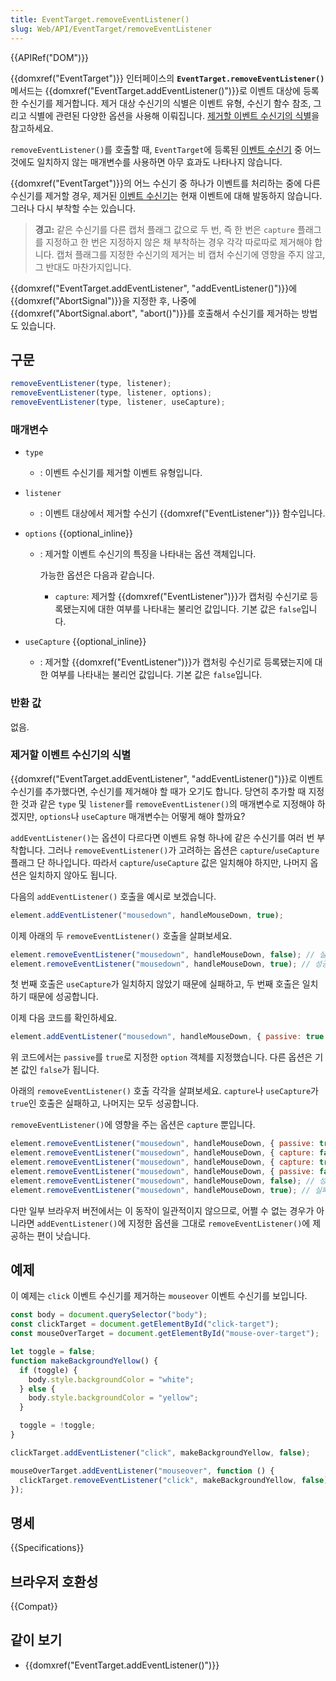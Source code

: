 ```yaml
---
title: EventTarget.removeEventListener()
slug: Web/API/EventTarget/removeEventListener
---
```


{{APIRef("DOM")}}

{{domxref("EventTarget")}} 인터페이스의 **`EventTarget.removeEventListener()`** 메서드는 {{domxref("EventTarget.addEventListener()")}}로 이벤트 대상에 등록한 수신기를 제거합니다. 제거 대상 수신기의 식별은 이벤트 유형, 수신기 함수 참조, 그리고 식별에 관련된 다양한 옵션을 사용해 이뤄집니다. [제거할 이벤트 수신기의 식별](#제거할_이벤트_수신기의_식별)을 참고하세요.

`removeEventListener()`를 호출할 때, `EventTarget`에 등록된 [이벤트 수신기](/ko/docs/Web/API/EventTarget/addEventListener#이벤트_수신기_콜백) 중 어느 것에도 일치하지 않는 매개변수를 사용하면 아무 효과도 나타나지 않습니다.

{{domxref("EventTarget")}}의 어느 수신기 중 하나가 이벤트를 처리하는 중에 다른 수신기를 제거할 경우, 제거된 [이벤트 수신기](/ko/docs/Web/API/EventTarget/addEventListener#이벤트_수신기_콜백)는 현재 이벤트에 대해 발동하지 않습니다. 그러나 다시 부착할 수는 있습니다.

> **경고:** 같은 수신기를 다른 캡처 플래그 값으로 두 번, 즉 한 번은 `capture` 플래그를 지정하고 한 번은 지정하지 않은 채 부착하는 경우 각각 따로따로 제거해야 합니다. 캡처 플래그를 지정한 수신기의 제거는 비 캡처 수신기에 영향을 주지 않고, 그 반대도 마찬가지입니다.

{{domxref("EventTarget.addEventListener", "addEventListener()")}}에 {{domxref("AbortSignal")}}을 지정한 후, 나중에 {{domxref("AbortSignal.abort", "abort()")}}를 호출해서 수신기를 제거하는 방법도 있습니다.

## 구문

```js
removeEventListener(type, listener);
removeEventListener(type, listener, options);
removeEventListener(type, listener, useCapture);
```

### 매개변수

- `type`
  - : 이벤트 수신기를 제거할 이벤트 유형입니다.
- `listener`
  - : 이벤트 대상에서 제거할 수신기 {{domxref("EventListener")}} 함수입니다.
- `options` {{optional_inline}}

  - : 제거할 이벤트 수신기의 특징을 나타내는 옵션 객체입니다.

    가능한 옵션은 다음과 같습니다.

    - `capture`: 제거할 {{domxref("EventListener")}}가 캡처링 수신기로 등록됐는지에 대한 여부를 나타내는 불리언 값입니다. 기본 값은 `false`입니다.

- `useCapture` {{optional_inline}}
  - : 제거할 {{domxref("EventListener")}}가 캡처링 수신기로 등록됐는지에 대한 여부를 나타내는 불리언 값입니다. 기본 값은 `false`입니다.

### 반환 값

없음.

### 제거할 이벤트 수신기의 식별

{{domxref("EventTarget.addEventListener", "addEventListener()")}}로 이벤트 수신기를 추가했다면, 수신기를 제거해야 할 때가 오기도 합니다. 당연히 추가할 때 지정한 것과 같은 `type` 및 `listener`를 `removeEventListener()`의 매개변수로 지정해야 하겠지만, `options`나 `useCapture` 매개변수는 어떻게 해야 할까요?

`addEventListener()`는 옵션이 다르다면 이벤트 유형 하나에 같은 수신기를 여러 번 부착합니다. 그러나 `removeEventListener()`가 고려하는 옵션은 `capture`/`useCapture` 플래그 단 하나입니다. 따라서 `capture`/`useCapture` 값은 일치해야 하지만, 나머지 옵션은 일치하지 않아도 됩니다.

다음의 `addEventListener()` 호출을 예시로 보겠습니다.

```js
element.addEventListener("mousedown", handleMouseDown, true);
```

이제 아래의 두 `removeEventListener()` 호출을 살펴보세요.

```js
element.removeEventListener("mousedown", handleMouseDown, false); // 실패
element.removeEventListener("mousedown", handleMouseDown, true); // 성공
```

첫 번째 호출은 `useCapture`가 일치하지 않았기 때문에 실패하고, 두 번째 호출은 일치하기 때문에 성공합니다.

이제 다음 코드를 확인하세요.

```js
element.addEventListener("mousedown", handleMouseDown, { passive: true });
```

위 코드에서는 `passive`를 `true`로 지정한 `option` 객체를 지정했습니다. 다른 옵션은 기본 값인 `false`가 됩니다.

아래의 `removeEventListener()` 호출 각각을 살펴보세요. `capture`나 `useCapture`가 `true`인 호출은 실패하고, 나머지는 모두 성공합니다.

`removeEventListener()`에 영향을 주는 옵션은 `capture` 뿐입니다.

```js
element.removeEventListener("mousedown", handleMouseDown, { passive: true }); // 성공
element.removeEventListener("mousedown", handleMouseDown, { capture: false }); // 성공
element.removeEventListener("mousedown", handleMouseDown, { capture: true }); // 실패
element.removeEventListener("mousedown", handleMouseDown, { passive: false }); // 성공
element.removeEventListener("mousedown", handleMouseDown, false); // 성공
element.removeEventListener("mousedown", handleMouseDown, true); // 실패
```

다만 일부 브라우저 버전에서는 이 동작이 일관적이지 않으므로, 어쩔 수 없는 경우가 아니라면 `addEventListener()`에 지정한 옵션을 그대로 `removeEventListener()`에 제공하는 편이 낫습니다.

## 예제

이 예제는 `click` 이벤트 수신기를 제거하는 `mouseover` 이벤트 수신기를 보입니다.

```js
const body = document.querySelector("body");
const clickTarget = document.getElementById("click-target");
const mouseOverTarget = document.getElementById("mouse-over-target");

let toggle = false;
function makeBackgroundYellow() {
  if (toggle) {
    body.style.backgroundColor = "white";
  } else {
    body.style.backgroundColor = "yellow";
  }

  toggle = !toggle;
}

clickTarget.addEventListener("click", makeBackgroundYellow, false);

mouseOverTarget.addEventListener("mouseover", function () {
  clickTarget.removeEventListener("click", makeBackgroundYellow, false);
});
```

## 명세

{{Specifications}}

## 브라우저 호환성

{{Compat}}

## 같이 보기

- {{domxref("EventTarget.addEventListener()")}}
